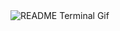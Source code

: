 <picture>
    <img alt="README Terminal Gif" src="output.if">
</picture>
<!--
**SnowVersio/snowversio** is a ✨ _special_ ✨ repository because its `README.md` (this file) appears on your GitHub profile.
>
